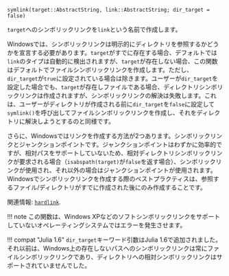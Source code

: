 ```
symlink(target::AbstractString, link::AbstractString; dir_target = false)
```

`target`へのシンボリックリンクを`link`という名前で作成します。

Windowsでは、シンボリックリンクは明示的にディレクトリを参照するかどうかを宣言する必要があります。`target`がすでに存在する場合、デフォルトでは`link`のタイプは自動的に検出されますが、`target`が存在しない場合、この関数はデフォルトでファイルシンボリックリンクを作成します。ただし、`dir_target`が`true`に設定されている場合は除きます。ユーザーが`dir_target`を設定した場合でも、`target`が存在しファイルである場合、ディレクトリシンボリックリンクは作成されますが、シンボリックリンクの解決は失敗します。これは、ユーザーがディレクトリが作成される前に`dir_target`を`false`に設定して`symlink()`を呼び出してファイルシンボリックリンクを作成し、それをディレクトリに解決しようとするのと同様です。

さらに、Windowsではリンクを作成する方法が2つあります。シンボリックリンクとジャンクションポイントです。ジャンクションポイントはわずかに効率的ですが、相対パスをサポートしていないため、相対ディレクトリシンボリックリンクが要求される場合（`isabspath(target)`が`false`を返す場合）、シンボリックリンクが使用され、それ以外の場合はジャンクションポイントが使用されます。Windowsでシンボリックリンクを作成する際のベストプラクティスは、参照するファイル/ディレクトリがすでに作成された後にのみ作成することです。

関連情報: [`hardlink`](@ref).

!!! note
    この関数は、Windows XPなどのソフトシンボリックリンクをサポートしていないオペレーティングシステムではエラーを発生させます。


!!! compat "Julia 1.6"
    `dir_target`キーワード引数はJulia 1.6で追加されました。それ以前は、Windows上の存在しないパスへのシンボリックリンクは常にファイルシンボリックリンクであり、ディレクトリへの相対シンボリックリンクはサポートされていませんでした。

